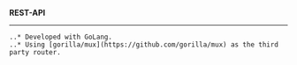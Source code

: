 **REST-API**
***
~~~~
..* Developed with GoLang.
..* Using [gorilla/mux](https://github.com/gorilla/mux) as the third party router.